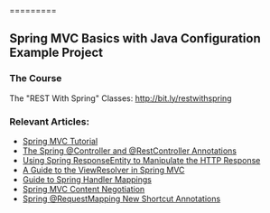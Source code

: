 =========

## Spring MVC Basics with Java Configuration Example Project

### The Course
The "REST With Spring" Classes: http://bit.ly/restwithspring

### Relevant Articles: 
- [Spring MVC Tutorial](https://www.baeldung.com/spring-mvc-tutorial)
- [The Spring @Controller and @RestController Annotations](http://www.baeldung.com/spring-controller-vs-restcontroller)
- [Using Spring ResponseEntity to Manipulate the HTTP Response](http://www.baeldung.com/spring-response-entity)
- [A Guide to the ViewResolver in Spring MVC](http://www.baeldung.com/spring-mvc-view-resolver-tutorial)
- [Guide to Spring Handler Mappings](http://www.baeldung.com/spring-handler-mappings)
- [Spring MVC Content Negotiation](http://www.baeldung.com/spring-mvc-content-negotiation-json-xml)
- [Spring @RequestMapping New Shortcut Annotations](http://www.baeldung.com/spring-new-requestmapping-shortcuts)